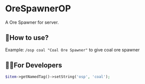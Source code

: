 # OreSpawnerOP
A Ore Spawner for server.

## 🤲How to use?
Example: `/osp coal "Coal Ore Spawner"` to give coal ore spawner

## 🧑‍💻For Developers
```PHP
$item->getNamedTag()->setString('osp', 'coal');
```
